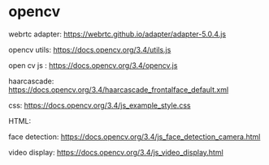 # opencv

webrtc adapter: https://webrtc.github.io/adapter/adapter-5.0.4.js 

opencv utils: https://docs.opencv.org/3.4/utils.js 

open cv js : https://docs.opencv.org/3.4/opencv.js 

haarcascade: https://docs.opencv.org/3.4/haarcascade_frontalface_default.xml 

css: https://docs.opencv.org/3.4/js_example_style.css 


HTML:

face detection: https://docs.opencv.org/3.4/js_face_detection_camera.html 

video display: https://docs.opencv.org/3.4/js_video_display.html 
